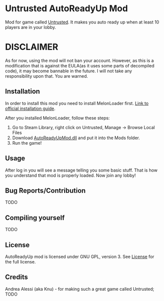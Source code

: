 # Untrusted AutoReadyUp Mod
Mod for game called [Untrusted](https://store.steampowered.com/app/1502660/Untrusted/). It makes you auto ready up when at least 10 players are in your lobby.

# DISCLAIMER
As for now, using the mod will not ban your account. However, as this is a modification that is against the EULA(as it uses some parts of decompiled code), it may become bannable in the future. I will not take any responsibility upon that. You are warned. 

## Installation
In order to install this mod you need to install MelonLoader first. [Link to official installation guide](https://github.com/LavaGang/MelonLoader.Installer/blob/master/README.md#how-to-install-re-install-or-update-melonloader).  

After you installed MelonLoader, follow these steps:
1. Go to Steam Library, right click on Untrusted, Manage -> Browse Local Files
2. Download [AutoReadyUpMod.dll](https://github.com/sh411-dev/UntrustedAutoReadyUpMod/releases/tag/release) and put it into the Mods folder.
3. Run the game!

## Usage
After log in you will see a message telling you some basic stuff. That is how you understand that mod is properly loaded. Now join any lobby!

## Bug Reports/Contribution
TODO

## Compiling yourself
TODO

## License
AutoReadyUp mod is licensed under GNU GPL, version 3. See [License]() for the full license.

## Credits
Andrea Alessi (aka Knu) - for making such a great game called Untrusted;
TODO
